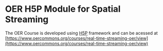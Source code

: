 # OER H5P Module for Spatial Streaming

The OER Course is developed using [H5P](https://h5p.org/) framework and can be acessed at [https://www.oercommons.org/courses/real-time-streaming-oer/view](https://www.oercommons.org/courses/real-time-streaming-oer/view)
